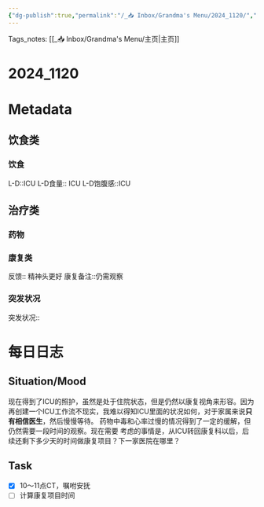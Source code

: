 ```yaml
---
{"dg-publish":true,"permalink":"/_📥 Inbox/Grandma's Menu/2024_1120/","tags":["🏥"]}
---
```


 Tags_notes: [[_📥 Inbox/Grandma's Menu/主页\|主页]]
# 2024_1120
# Metadata
## 饮食类
### 饮食
L-D::ICU 
L-D食量:: ICU
L-D饱腹感::ICU 
## 治疗类
### 药物

### 康复类
反馈:: 精神头更好
康复备注::仍需观察
### 突发状况
突发状况::
# 每日日志
## Situation/Mood
现在得到了ICU的照护，虽然是处于住院状态，但是仍然以康复视角来形容。因为再创建一个ICU工作流不现实，我难以得知ICU里面的状况如何，对于家属来说**只有相信医生**，然后慢慢等待。
药物中毒和心率过慢的情况得到了一定的缓解，但仍然需要一段时间的观察。现在需要
考虑的事情是，从ICU转回康复科以后，后续还剩下多少天的时间做康复项目？下一家医院在哪里？


## Task
- [x] 10～11点CT，嘱咐安抚
- [ ] 计算康复项目时间